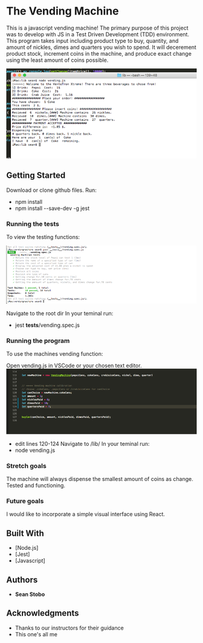 # The Vending Machine

This is a javascript vending machine! The primary purpose of this project was to develop with JS in a Test Driven Development (TDD) environment. This program takes input including product type to buy, quantity, and amount of nickles, dimes and quarters you wish to spend. It will decerement product stock, increment coins in the machine, and produce exact change using the least amount of coins possible.

![Alt text](/public/VM3.png "Preview Picture")

## Getting Started

Download or clone github files.
Run:
* npm install 
* npm install --save-dev -g jest

### Running the tests

To view the testing functions: 

![Alt text](/public/VM1.png )

Navigate to the root dir
In your teminal run:
* jest __tests__/vending.spec.js    

### Running the program

To use the machines vending function: 


Open vending.js in VSCode or your chosen text editor.
![Alt text](/public/VM4.png )

* edit lines 120-124 
Navigate to /lib/ 
In your teminal run:
* node vending.js

### Stretch goals

The machine will always dispense the smallest amount of coins as change. Tested and functioning.

### Future goals

I would like to incorporate a simple visual interface using React.

## Built With

* [Node.js]
* [Jest]
* [Javascript]

## Authors

* **Sean Stobo**

## Acknowledgments


* Thanks to our instructors for their guidance
* This one's all me